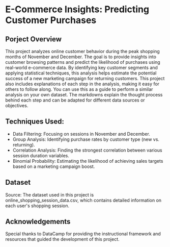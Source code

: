 # E-Commerce Insights: Predicting Customer Purchases
## Porject Overview
This project analyzes online customer behavior during the peak shopping months of November and December. The goal is to provide insights into customer browsing patterns and predict the likelihood of purchases using real-world e-commerce data. By identifying key customer segments and applying statistical techniques, this analysis helps estimate the potential success of a new marketing campaign for returning customers. This project also includes explanations of each step in the analysis, making it easy for others to follow along. You can use this as a guide to perform a similar analysis on your own dataset. The markdowns explain the thought process behind each step and can be adapted for different data sources or objectives.

## Techniques Used:
* Data Filtering: Focusing on sessions in November and December.
* Group Analysis: Identifying purchase rates by customer type (new vs. returning).
* Correlation Analysis: Finding the strongest correlation between various session duration variables.
* Binomial Probability: Estimating the likelihood of achieving sales targets based on a marketing campaign boost.

## Dataset
Source: The dataset used in this project is online_shopping_session_data.csv, which contains detailed information on each user's shopping session.

## Acknowledgements
Special thanks to DataCamp for providing the instructional framework and resources that guided the development of this project.
